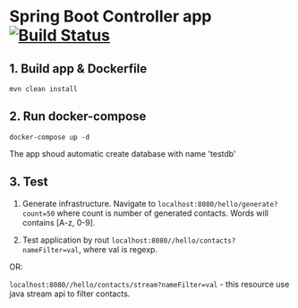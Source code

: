 # Spring Boot Controller app [![Build Status](https://travis-ci.com/Tkachini/spring-boot-test.svg?branch=master)](https://travis-ci.com/Tkachini/spring-boot-test)

## 1. Build app & Dockerfile

`mvn clean install`

## 2. Run docker-compose

`docker-compose up -d`

The app shoud automatic create database with name 'testdb'

## 3. Test

1. Generate infrastructure. Navigate to `localhost:8080/hello/generate?count=50` where count is number of generated contacts. 
Words will contains [A-z, 0-9].

2. Test application by rout `localhost:8080//hello/contacts?nameFilter=val`, where val is regexp.

OR:

`localhost:8080//hello/contacts/stream?nameFilter=val` - this resource use java stream api to filter contacts.